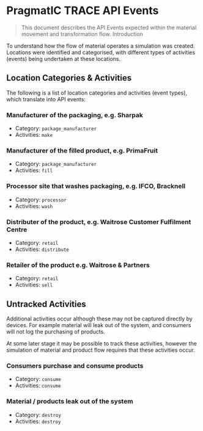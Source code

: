 # PragmatIC TRACE API Events

> This document describes the API Events expected within the material movement and transformation flow.
Introduction

To understand how the flow of material operates a simulation was created. Locations were identified and categorised, with different types of activities (events) being undertaken at these locations.

## Location Categories & Activities
The following is a list of location categories and activities (event types), which translate into API events:

### Manufacturer of the packaging, e.g. Sharpak
- Category: `package_manufacturer`
- Activities: `make`

### Manufacturer of the filled product, e.g. PrimaFruit
- Category: `package_manufacturer`
- Activities: `fill`

### Processor site that washes packaging, e.g. IFCO, Bracknell
- Category: `processor`
- Activities: `wash`

### Distributer of the product, e.g. Waitrose Customer Fulfilment Centre
- Category: `retail`
- Activities: `distribute`

### Retailer of the product e.g. Waitrose & Partners
- Category: `retail`
- Activities: `sell`

## Untracked Activities
Additional activities occur although these may not be captured directly by devices. For example material will leak out of the system, and consumers will not log the purchasing of products.

At some later stage it may be possible to track these activities, however the simulation of material and product flow requires that these activities occur.

### Consumers purchase and consume products
- Category: `consume`
- Activities: `consume`

### Material / products leak out of the system
- Category: `destroy`
- Activities: `destroy`
